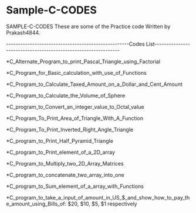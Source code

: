 # Sample-C-CODES
SAMPLE-C-CODES These are some of the Practice code Written by Prakash4844.



----------------------------------------------------Codes List---------------------------------------------------------------

*C_Alternate_Program_to_print_Pascal_Triangle_using_Factorial

*C_Program_for_Basic_calculation_with_use_of_Functions

*C_Program_to_Calculate_Taxed_Amount_on_a_Dollar_and_Cent_Amount

*C_Program_to_Calculate_the_Volume_of_Sphere

*C_program_to_Convert_an_integer_value_to_Octal_value

*C_Program_To_Print_Area_of_Triangle_With_A_Function

*C_Program_To_Print_Inverted_Right_Angle_Triangle

*C_program_to_Print_Half_Pyramid_Triangle 

*C_program_to_Print_element_of_a_2D_array

*C_Program_to_Multiply_two_2D_Array_Matrices

*C_program_to_concatenate_two_array_into_one

*C_program_to_Sum_element_of_a_array_with_Functions

*C_program_to_take_a_input_of_amount_in_US_$_and_show_how_to_pay_the_amount_using_Bills_of: $20, $10, $5, $1 respectively

